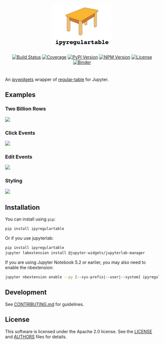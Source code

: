 <p align="center">
<img src="docs/img/logo.png" width=200></img>
</p>

<p align="center">
<a href="https://dev.azure.com/tpaine154/jupyter/_build/latest?definitionId=35&branchName=main"><img alt="Build Status" src="https://dev.azure.com/tpaine154/jupyter/_apis/build/status/timkpaine.ipyregulartable?branchName=main"></a>
<a href="https://dev.azure.com/tpaine154/jupyter/_build?definitionId=35&_a=summary"><img alt="Coverage" src="https://img.shields.io/azure-devops/coverage/tpaine154/jupyter/35/main"></a>
<a href="https://pypi.python.org/pypi/ipyregulartable"><img alt="PyPI Version" src="https://img.shields.io/pypi/v/ipyregulartable.svg?color=brightgreen&style=flat-square"></a>
<a href="https://www.npmjs.com/package/regular-table"><img alt="NPM Version" src="https://img.shields.io/npm/v/ipyregulartable.svg?color=brightgreen&style=flat-square"></a>
<a href="https://github.com/jpmorganchase/ipyregulartable"><img alt="License" src="https://img.shields.io/github/license/jpmorganchase/ipyregulartable?color=brightgreen&style=flat-square"></a>
<a href="https://mybinder.org/v2/gh/timkpaine/tributary/main?urlpath=lab"><img alt="Binder" src="https://mybinder.org/badge_logo.svg"></a>
</p>

# 

An [ipywidgets](https://github.com/jupyter-widgets/ipywidgets) wrapper of [regular-table](https://github.com/jpmorganchase/regular-table) for Jupyter.


## Examples
### Two Billion Rows
![](https://raw.githubusercontent.com/jpmorganchase/ipyregulartable/main/docs/img/twobillion.gif)

### Click Events
![](https://raw.githubusercontent.com/jpmorganchase/ipyregulartable/main/docs/img/click_events.gif)

### Edit Events
![](https://raw.githubusercontent.com/jpmorganchase/ipyregulartable/main/docs/img/edit_events.gif)

### Styling
![](https://raw.githubusercontent.com/jpmorganchase/ipyregulartable/main/docs/img/style.gif)

## Installation

You can install using `pip`:

```bash
pip install ipyregulartable
```

Or if you use jupyterlab:

```bash
pip install ipyregulartable
jupyter labextension install @jupyter-widgets/jupyterlab-manager
```

If you are using Jupyter Notebook 5.2 or earlier, you may also need to enable
the nbextension:
```bash
jupyter nbextension enable --py [--sys-prefix|--user|--system] ipyregulartable
```


## Development

See [CONTRIBUTING.md](./CONTRIBUTING.md) for guidelines.


## License

This software is licensed under the Apache 2.0 license. See the
[LICENSE](LICENSE) and [AUTHORS](AUTHORS) files for details.
